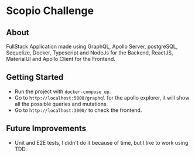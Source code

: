 # Scopio Challenge

## About

FullStack Application made using GraphQL, Apollo Server, postgreSQL, Sequelize, Docker, Typescript and NodeJs for the Backend, ReactJS, MaterialUI and Apollo Client for the Frontend.

## Getting Started

- Run the project with `docker-compose up`.
- Go to `http://localhost:5000/graphql` for the apollo explorer, it will show all the possible queries and mutations.
- Go to `http://localhost:3000/` to check the frontend.

## Future Improvements

- Unit and E2E tests, I didn't do it because of time, but I like to work using TDD.

